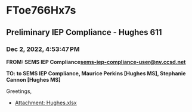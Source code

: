 # FToe766Hx7s
## Preliminary IEP Compliance - Hughes 611
### Dec 2, 2022, 4:53:47 PM
**FROM: SEMS IEP Compliance<sems-iep-compliance-user@nv.ccsd.net>**

**TO: to SEMS IEP Compliance, Maurice Perkins [Hughes MS], Stephanie Cannon [Hughes MS]**


Greetings, 





* [Attachment: Hughes.xlsx](FToe766Hx7s-attachment-1.xlsx)
